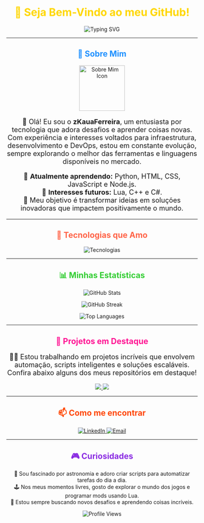 <h1 align="center">
  <span style="color:#FFD700;">🌟 Seja Bem-Vindo ao meu GitHub!</span>
</h1>
<p align="center">
  <img src="https://readme-typing-svg.herokuapp.com?font=Fira+Code&size=28&duration=2500&pause=1000&color=6A5ACD&center=true&vCenter=true&width=500&height=80&lines=Olá%2C+eu+sou+zKauaFerreira!;Apaixonado+por+Tecnologia!;Explorando+Infra%2C+DevOps+e+Códigos!;Sempre+em+busca+de+Inovação!+🚀" alt="Typing SVG">
</p>

---

<h2 align="center" style="color:#1E90FF;">📜 Sobre Mim</h2>
<p align="center">
  <img src="https://cdn-icons-png.flaticon.com/512/3135/3135715.png" width="120" height="120" alt="Sobre Mim Icon">
</p>

<p align="center" style="font-size:18px;">
  👋 Olá! Eu sou o <b>zKauaFerreira</b>, um entusiasta por tecnologia que adora desafios e aprender coisas novas. Com experiência e interesses voltados para infraestrutura, desenvolvimento e DevOps, estou em constante evolução, sempre explorando o melhor das ferramentas e linguagens disponíveis no mercado.
</p>

<p align="center" style="font-size:18px;">
  🌱 <b>Atualmente aprendendo:</b> Python, HTML, CSS, JavaScript e Node.js.<br>
  🚀 <b>Interesses futuros:</b> Lua, C++ e C#.<br>
  🎯 Meu objetivo é transformar ideias em soluções inovadoras que impactem positivamente o mundo.
</p>

---

<h2 align="center" style="color:#FF6347;">🚀 Tecnologias que Amo</h2>
<p align="center">
  <img src="https://skillicons.dev/icons?i=python,html,css,js,nodejs,linux,docker,kubernetes" alt="Tecnologias">
</p>

---

<h2 align="center" style="color:#32CD32;">📊 Minhas Estatísticas</h2>
<p align="center">
  <img src="https://github-readme-stats.vercel.app/api?username=zKauaFerreira&show_icons=true&theme=tokyonight" alt="GitHub Stats">
</p>
<p align="center">
  <img src="https://github-readme-streak-stats.herokuapp.com/?user=zKauaFerreira&theme=tokyonight" alt="GitHub Streak">
</p>
<p align="center">
  <img src="https://github-readme-stats.vercel.app/api/top-langs/?username=zKauaFerreira&layout=compact&theme=tokyonight" alt="Top Languages">
</p>

---

<h2 align="center" style="color:#FF1493;">🌟 Projetos em Destaque</h2>
<p align="center" style="font-size:18px;">
  👨‍💻 Estou trabalhando em projetos incríveis que envolvem automação, scripts inteligentes e soluções escaláveis. Confira abaixo alguns dos meus repositórios em destaque!
</p>
<p align="center">
  <a href="https://github.com/zKauaFerreira/projeto-incrivel" target="_blank">
    <img src="https://img.shields.io/badge/Projeto%20Incrível-100%25%20Inovador-blueviolet?style=for-the-badge">
  </a>
  <a href="https://github.com/zKauaFerreira/script-automatizador" target="_blank">
    <img src="https://img.shields.io/badge/Script%20Automatizador-Eficiente%20%26%20Rápido-green?style=for-the-badge">
  </a>
</p>

---

<h2 align="center" style="color:#FF4500;">📫 Como me encontrar</h2>
<p align="center">
  <a href="https://linkedin.com/in/seu-linkedin" target="_blank">
    <img src="https://img.shields.io/badge/LinkedIn-00A0DC?style=for-the-badge&logo=linkedin&logoColor=white" alt="LinkedIn">
  </a>
  <a href="mailto:seu-email@example.com" target="_blank">
    <img src="https://img.shields.io/badge/Email-FF5733?style=for-the-badge&logo=gmail&logoColor=white" alt="Email">
  </a>
</p>

---

<h2 align="center" style="color:#8A2BE2;">🎮 Curiosidades</h2>
<p align="center">
  🌌 Sou fascinado por astronomia e adoro criar scripts para automatizar tarefas do dia a dia.<br>
  🕹️ Nos meus momentos livres, gosto de explorar o mundo dos jogos e programar mods usando Lua.<br>
  🌱 Estou sempre buscando novos desafios e aprendendo coisas incríveis.
</p>

<p align="center">
  <img src="https://komarev.com/ghpvc/?username=zKauaFerreira&color=brightgreen&style=for-the-badge" alt="Profile Views">
</p>
